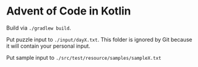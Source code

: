 # Advent of Code in Kotlin

Build via `./gradlew build`.

Put puzzle input to `./input/dayX.txt`.
This folder is ignored by Git because it will contain your personal input.

Put sample input to `./src/test/resource/samples/sampleX.txt`
